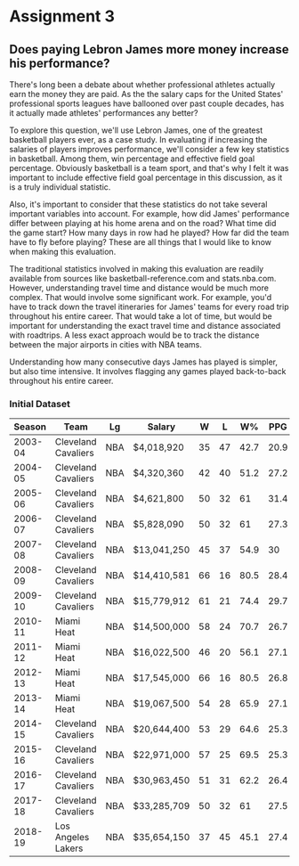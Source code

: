 # Assignment 3

## Does paying Lebron James more money increase his performance?

There's long been a debate about whether professional athletes actually earn the money they are paid. As the the salary caps for the United States' professional sports leagues have ballooned over past couple decades, has it actually made athletes' performances any better?

To explore this question, we'll use Lebron James, one of the greatest basketball players ever, as a case study. In evaluating if increasing the salaries of players improves performance, we'll consider a few key statistics in basketball. Among them, win percentage and effective field goal percentage. Obviously basketball is a team sport, and that's why I felt it was important to include effective field goal percentage in this discussion, as it is a truly individual statistic.

Also, it's important to consider that these statistics do not take several important variables into account. For example, how did James' performance differ between playing at his home arena and on the road? What time did the game start? How many days in row had he played? How far did the team have to fly before playing? These are all things that I would like to know when making this evaluation.

The traditional statistics involved in making this evaluation are readily available from sources like basketball-reference.com and stats.nba.com. However, understanding travel time and distance would be much more complex. That would involve some significant work. For example, you'd have to track down the travel itineraries for James' teams for every road trip throughout his entire career. That would take a lot of time, but would be important for understanding the exact travel time and distance associated with roadtrips. A less exact approach would be to track the distance between the major airports in cities with NBA teams.

Understanding how many consecutive days James has played is simpler, but also time intensive. It involves flagging any games played back-to-back throughout his entire career.

### Initial Dataset

|Season |Team               |Lg |Salary     |W  |L  |W%  |PPG |eFG% |$/Game  |
|-------|-------------------|---|-----------|---|---|----|----|-----|--------|
|2003-04|Cleveland Cavaliers|NBA|$4,018,920 |35 |47 |42.7|20.9|0.438|$49,011 |
|2004-05|Cleveland Cavaliers|NBA|$4,320,360 |42 |40 |51.2|27.2|0.504|$52,687 |
|2005-06|Cleveland Cavaliers|NBA|$4,621,800 |50 |32 |61  |31.4|0.515|$56,363 |
|2006-07|Cleveland Cavaliers|NBA|$5,828,090 |50 |32 |61  |27.3|0.507|$71,074 |
|2007-08|Cleveland Cavaliers|NBA|$13,041,250|45 |37 |54.9|30  |0.518|$159,040|
|2008-09|Cleveland Cavaliers|NBA|$14,410,581|66 |16 |80.5|28.4|0.53 |$175,739|
|2009-10|Cleveland Cavaliers|NBA|$15,779,912|61 |21 |74.4|29.7|0.545|$192,438|
|2010-11|Miami Heat         |NBA|$14,500,000|58 |24 |70.7|26.7|0.541|$176,829|
|2011-12|Miami Heat         |NBA|$16,022,500|46 |20 |56.1|27.1|0.554|$195,396|
|2012-13|Miami Heat         |NBA|$17,545,000|66 |16 |80.5|26.8|0.603|$213,963|
|2013-14|Miami Heat         |NBA|$19,067,500|54 |28 |65.9|27.1|0.61 |$232,530|
|2014-15|Cleveland Cavaliers|NBA|$20,644,400|53 |29 |64.6|25.3|0.535|$251,761|
|2015-16|Cleveland Cavaliers|NBA|$22,971,000|57 |25 |69.5|25.3|0.551|$280,134|
|2016-17|Cleveland Cavaliers|NBA|$30,963,450|51 |31 |62.2|26.4|0.594|$377,603|
|2017-18|Cleveland Cavaliers|NBA|$33,285,709|50 |32 |61  |27.5|0.59 |$405,923|
|2018-19|Los Angeles Lakers |NBA|$35,654,150|37 |45 |45.1|27.4|0.56 |$434,807|
